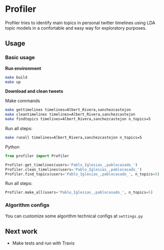 # Profiler
Profiler tries to identify main topics in personal twitter timelines using 
LDA topic models in a confortable and easy way for exploratory purposes.

## Usage

### Basic usage

**Run environment**
```bash
make build
make up
```

**Download and clean tweets**

Make commands
```bash
make gettimelines timelines=Albert_Rivera,sanchezcastejon
make cleantimelines timelines=Albert_Rivera,sanchezcastejon
make findtopics timelines=Albert_Rivera,sanchezcastejon n_topics=5
```
Run all steps:
```bash
make runall timelines=Albert_Rivera,sanchezcastejon n_topics=5
```

Python
```python
from profiler import Profiler

Profiler.get_timelines(users='Pablo_Iglesias_,pablocasado_')
Profiler.clean_timelines(users='Pablo_Iglesias_,pablocasado_')
Profiler.find_topics(users='Pablo_Iglesias_,pablocasado_', n_topics=5)
```
Run all steps:
```python
Profiler.make_all(users='Pablo_Iglesias_,pablocasado_', n_topics=5)
```

### Algorithm configs

You can customize some algorithm technical configs at `settings.py`

## Next work

- Make tests and run with Travis
